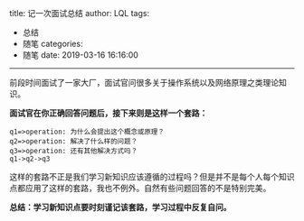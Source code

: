 title: 记一次面试总结
author: LQL
tags:
  - 总结
  - 随笔
categories:
  - 随笔
date: 2019-03-16 16:16:00
---
前段时间面试了一家大厂，面试官问很多关于操作系统以及网络原理之类理论知识。

**面试官在你正确回答问题后，接下来则是这样一个套路：**
```flow
q1=>operation: 为什么会提出这个概念或原理？
q2=>operation: 解决了什么样的问题？
q3=>operation: 还有其他解决方式吗？
q1->q2->q3
```
这样的套路不正是我们学习新知识应该遵循的过程吗？但是并不是每个人每个知识点都应用了这样的套路，我也不例外。自然有些问题回答的不是特别完美。

**总结：学习新知识点要时刻谨记该套路，学习过程中反复自问。**

